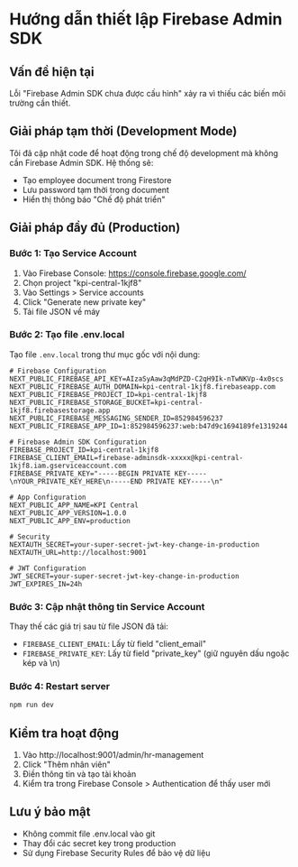 # Hướng dẫn thiết lập Firebase Admin SDK

## Vấn đề hiện tại
Lỗi "Firebase Admin SDK chưa được cấu hình" xảy ra vì thiếu các biến môi trường cần thiết.

## Giải pháp tạm thời (Development Mode)
Tôi đã cập nhật code để hoạt động trong chế độ development mà không cần Firebase Admin SDK. Hệ thống sẽ:
- Tạo employee document trong Firestore
- Lưu password tạm thời trong document
- Hiển thị thông báo "Chế độ phát triển"

## Giải pháp đầy đủ (Production)

### Bước 1: Tạo Service Account
1. Vào Firebase Console: https://console.firebase.google.com/
2. Chọn project "kpi-central-1kjf8"
3. Vào Settings > Service accounts
4. Click "Generate new private key"
5. Tải file JSON về máy

### Bước 2: Tạo file .env.local
Tạo file `.env.local` trong thư mục gốc với nội dung:

```env
# Firebase Configuration
NEXT_PUBLIC_FIREBASE_API_KEY=AIzaSyAaw3qMdPZD-C2qH9Ik-nTwNKVp-4x0scs
NEXT_PUBLIC_FIREBASE_AUTH_DOMAIN=kpi-central-1kjf8.firebaseapp.com
NEXT_PUBLIC_FIREBASE_PROJECT_ID=kpi-central-1kjf8
NEXT_PUBLIC_FIREBASE_STORAGE_BUCKET=kpi-central-1kjf8.firebasestorage.app
NEXT_PUBLIC_FIREBASE_MESSAGING_SENDER_ID=852984596237
NEXT_PUBLIC_FIREBASE_APP_ID=1:852984596237:web:b47d9c1694189fe1319244

# Firebase Admin SDK Configuration
FIREBASE_PROJECT_ID=kpi-central-1kjf8
FIREBASE_CLIENT_EMAIL=firebase-adminsdk-xxxxx@kpi-central-1kjf8.iam.gserviceaccount.com
FIREBASE_PRIVATE_KEY="-----BEGIN PRIVATE KEY-----\nYOUR_PRIVATE_KEY_HERE\n-----END PRIVATE KEY-----\n"

# App Configuration
NEXT_PUBLIC_APP_NAME=KPI Central
NEXT_PUBLIC_APP_VERSION=1.0.0
NEXT_PUBLIC_APP_ENV=production

# Security
NEXTAUTH_SECRET=your-super-secret-jwt-key-change-in-production
NEXTAUTH_URL=http://localhost:9001

# JWT Configuration
JWT_SECRET=your-super-secret-jwt-key-change-in-production
JWT_EXPIRES_IN=24h
```

### Bước 3: Cập nhật thông tin Service Account
Thay thế các giá trị sau từ file JSON đã tải:
- `FIREBASE_CLIENT_EMAIL`: Lấy từ field "client_email"
- `FIREBASE_PRIVATE_KEY`: Lấy từ field "private_key" (giữ nguyên dấu ngoặc kép và \n)

### Bước 4: Restart server
```bash
npm run dev
```

## Kiểm tra hoạt động
1. Vào http://localhost:9001/admin/hr-management
2. Click "Thêm nhân viên"
3. Điền thông tin và tạo tài khoản
4. Kiểm tra trong Firebase Console > Authentication để thấy user mới

## Lưu ý bảo mật
- Không commit file .env.local vào git
- Thay đổi các secret key trong production
- Sử dụng Firebase Security Rules để bảo vệ dữ liệu

